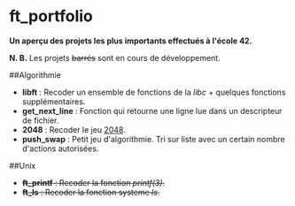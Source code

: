 # ft_portfolio

**Un aperçu des projets les plus importants effectués à l'école 42.**

**N. B.** Les projets ~~barrés~~ sont en cours de développement.

##Algorithmie
- **libft** : Recoder un ensemble de fonctions de la *libc* + quelques fonctions supplémentaires.
- **get_next_line** : Fonction qui retourne une ligne lue dans un descripteur de fichier.
- **2048** : Recoder le jeu [2048](http://jeu2048.fr/).
- **push_swap** : Petit jeu d'algorithmie. Tri sur liste avec un certain nombre d'actions autorisées.

##Unix
- ~~**ft_printf** : Recoder la fonction *printf(3)*.~~
- ~~**ft_ls** : Recoder la fonction systeme *ls*.~~
